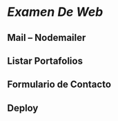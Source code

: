 # _Examen De Web_ <br>
## Mail – Nodemailer<br>
## Listar Portafolios<br>
## Formulario de Contacto<br>
## Deploy<br>


 
 
